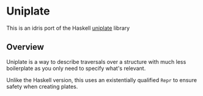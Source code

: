 # Uniplate

This is an idris port of the Haskell [uniplate](https://github.com/ndmitchell/uniplate) library

## Overview

Uniplate is a way to describe traversals over a structure with much less boilerplate as you only need to specify what's relevant.

Unlike the Haskell version, this uses an existentially qualified `Repr` to ensure safety when creating plates.
